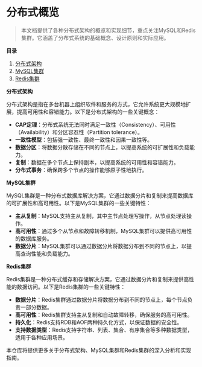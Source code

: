 # 分布式概览

> 本文档提供了各种分布式架构的概览和实现细节，重点关注MySQL和Redis集群。它涵盖了分布式系统的基础概念、设计原则和实际应用。
>

**目录**

1. [分布式架构](分布式/分布式架构)
2. [MySQL集群](分布式/mysql集群)
3. [Redis集群](分布式/redis集群)

**分布式架构**

分布式架构是指在多台机器上组织软件和服务的方式，它允许系统更大规模地扩展，提高可用性和容错能力。以下是分布式架构的一些关键概念：

- **CAP定理**：分布式系统无法同时满足一致性（Consistency）、可用性（Availability）和分区容忍性（Partition tolerance）。
- **一致性模型**：包括强一致性、最终一致性和因果一致性等。
- **数据分区**：将数据分散存储在不同的节点上，以提高系统的可扩展性和负载能力。
- **复制**：数据在多个节点上保持副本，以提高系统的可用性和容错能力。
- **分布式事务**：确保跨多个节点的操作能够原子性地执行。

**MySQL集群**

MySQL集群是一种分布式数据库解决方案，它通过数据分片和复制来提高数据库的可扩展性和高可用性。以下是MySQL集群的一些关键特性：

- **主从复制**：MySQL支持主从复制，其中主节点处理写操作，从节点处理读操作。
- **高可用性**：通过多个从节点和故障转移机制，MySQL集群可以提供高可用性的数据库服务。
- **数据分片**：MySQL集群可以通过数据分片将数据分布到不同的节点上，以提高查询性能和负载能力。

**Redis集群**

Redis集群是一种分布式缓存和存储解决方案，它通过数据分片和复制来提供高性能的数据访问。以下是Redis集群的一些关键特性：

- **数据分片**：Redis集群通过数据分片将数据分布到不同的节点上，每个节点负责一部分数据。
- **高可用性**：Redis集群支持主从复制和自动故障转移，确保服务的高可用性。
- **持久化**：Redis支持RDB和AOF两种持久化方式，以保证数据的安全性。
- **支持数据类型**：Redis支持字符串、列表、集合、有序集合等多种数据类型，适用于各种应用场景。

本仓库将提供更多关于分布式架构、MySQL集群和Redis集群的深入分析和实现指南。
